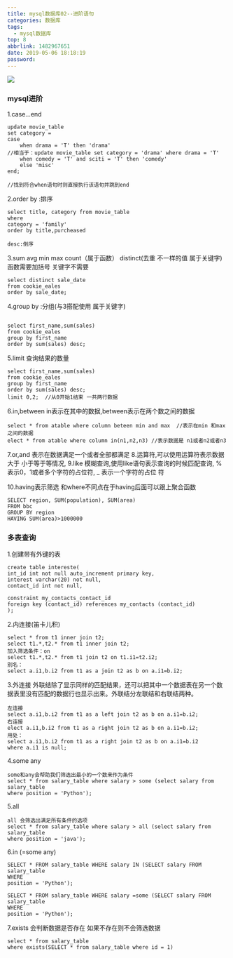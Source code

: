 ```yaml
---
title: mysql数据库02--进阶语句
categories: 数据库
tags:
  - mysql数据库
top: 8
abbrlink: 1482967651
date: 2019-05-06 18:18:19
password:
---
```


![](https://jwangtec.oss-cn-chengdu.aliyuncs.com/jwangcloud/index/mysql.jpeg)

###  mysql进阶

<!--more-->

1.case...end

```
update movie_table 
set category = 
case 
	when drama = 'T' then 'drama'  
//相当于：update movie_table set category = 'drama' where drama = 'T' 
	when comedy = 'T' and sciti = 'T' then 'comedy' 
	else 'misc'
end;

//找到符合when语句时则直接执行该语句并跳到end
```

2.order by  :排序

```
select title, category from movie_table 
where
category = 'family'
order by title,purcheased

desc:倒序
```

3.sum avg min max count（属于函数） distinct(去重 不一样的值  属于关键字)
函数需要加括号 关键字不需要


```
select distinct sale_date
from cookie_eales
order by sale_date;

```

4.group by :分组(与3搭配使用  属于关键字)

```

select first_name,sum(sales)
from cookie_eales
group by first_name
order by sum(sales) desc;

```

5.limit 查询结果的数量

```
select first_name,sum(sales)
from cookie_eales
group by first_name
order by sum(sales) desc;
limit 0,2;  //从0开始1结束 一共两行数据

```
6.in,between in表示在其中的数据,between表示在两个数之间的数据

```
select * from atable where column beteen min and max  //表示在min 和max之间的数据
elect * from atable where column in(n1,n2,n3) //表示数据是 n1或者n2或者n3
```

7.or,and 表示在数据满足一个或者全部都满足
8.运算符,可以使用运算符表示数据大于 小于等于等情况,
9.like 模糊查询,使用like语句表示查询的时候匹配查询, %表示0，1或者多个字符的占位符, _ 表示一个字符的占位
符

10.having表示筛选 和where不同点在于having后面可以跟上聚合函数

```
SELECT region, SUM(population), SUM(area)
FROM bbc
GROUP BY region
HAVING SUM(area)>1000000
```


### 多表查询



1.创建带有外键的表

```
create table intereste(
int_id int not null auto_increment primary key,
interest varchar(20) not null,
contact_id int not null,

constraint my_contacts_contact_id 
foreign key (contact_id) references my_contacts (contact_id)
);

```

2.内连接(笛卡儿积)

```
select * from t1 inner join t2;	
select t1.*,t2.* from t1 inner join t2;
加入筛选条件：on
select t1.*,t2.* from t1 join t2 on t1.i1=t2.i2;
别名：
select a.i1,b.i2 from t1 as a join t2 as b on a.i1=b.i2;	
```

3.外连接
外联结除了显示同样的匹配结果，还可以把其中一个数据表在另一个数据表里没有匹配的数据行也显示出来。外联结分左联结和右联结两种。

```
左连接
select a.i1,b.i2 from t1 as a left join t2 as b on a.i1=b.i2;
右连接
elect a.i1,b.i2 from t1 as a right join t2 as b on a.i1=b.i2;
用处：
select a.i1,b.i2 from t1 as a right join t2 as b on a.i1=b.i2 
where a.i1 is null;

```

4.some any 

	some和any会帮助我们筛选出最小的一个数来作为条件
	select * from salary_table where salary > some (select salary from salary_table 
	where position = 'Python');
	
5.all
	
	all 会筛选出满足所有条件的选项
	select * from salary_table where salary > all (select salary from salary_table 
	where position = 'java');

6.in (=some any)
	
	SELECT * FROM salary_table WHERE salary IN (SELECT salary FROM salary_table 
	WHERE 
	position = 'Python');
	
	SELECT * FROM salary_table WHERE salary =some (SELECT salary FROM salary_table 
	WHERE 
	position = 'Python');
	
7.exists 会判断数据是否存在 如果不存在则不会筛选数据

	select * from salary_table 
	where exists(SELECT * from salary_table where id = 1)